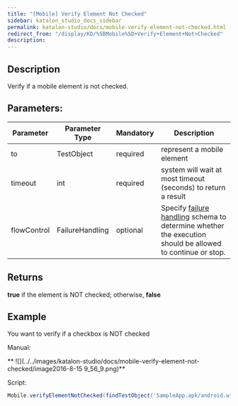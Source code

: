 ```yaml
---
title: "[Mobile] Verify Element Not Checked" 
sidebar: katalon_studio_docs_sidebar
permalink: katalon-studio/docs/mobile-verify-element-not-checked.html 
redirect_from: "/display/KD/%5BMobile%5D+Verify+Element+Not+Checked" 
description: 
---
```

Description
-----------

Verify if a mobile element is not checked.    

Parameters:  
-------------

<table><thead><tr><th>Parameter</th><th>Parameter Type</th><th>Mandatory</th><th>Description</th></tr></thead><tbody><tr><td><span>to</span></td><td><span>TestObject&nbsp;</span></td><td><span>required</span></td><td>represent a mobile element</td></tr><tr><td><span>timeout&nbsp;</span></td><td><span>int</span></td><td><span>required</span></td><td>system will wait at most timeout (seconds) to return a result</td></tr><tr><td><span>flowControl</span></td><td><span>FailureHandling</span></td><td><span>optional</span></td><td><span>Spec</span><span>ify </span><a href="https://docs.katalon.com/x/qAAM" rel="nofollow">failure handling</a><span> schema to determine whether the execution should be allowed to continue or stop.</span></td></tr></tbody></table>

Returns
-------

**true** if the element is NOT checked; otherwise, **false**

Example
-------

You want to verify if a checkbox is NOT checked 

Manual: 

** ![](../../images/katalon-studio/docs/mobile-verify-element-not-checked/image2016-8-15 9_56_9.png)**

Script:

```groovy
Mobile.verifyElementNotChecked(findTestObject('SampleApp.apk/android.widget.CheckBox - Checkbox0'), 10)
```